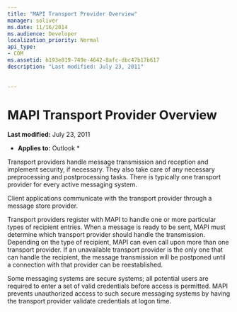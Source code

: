```yaml
---
title: "MAPI Transport Provider Overview"
manager: soliver
ms.date: 11/16/2014
ms.audience: Developer
localization_priority: Normal
api_type:
- COM
ms.assetid: b193e819-749e-4642-8afc-dbc47b17b617
description: "Last modified: July 23, 2011"
 
 
---
```


# MAPI Transport Provider Overview

 **Last modified:** July 23, 2011 
  
 * **Applies to:** Outlook * 
  
Transport providers handle message transmission and reception and implement security, if necessary. They also take care of any necessary preprocessing and postprocessing tasks. There is typically one transport provider for every active messaging system.
  
Client applications communicate with the transport provider through a message store provider. 
  
Transport providers register with MAPI to handle one or more particular types of recipient entries. When a message is ready to be sent, MAPI must determine which transport provider should handle the transmission. Depending on the type of recipient, MAPI can even call upon more than one transport provider. If an unavailable transport provider is the only one that can handle the recipient, the message transmission will be postponed until a connection with that provider can be reestablished.
  
Some messaging systems are secure systems; all potential users are required to enter a set of valid credentials before access is permitted. MAPI prevents unauthorized access to such secure messaging systems by having the transport provider validate credentials at logon time. 
  


